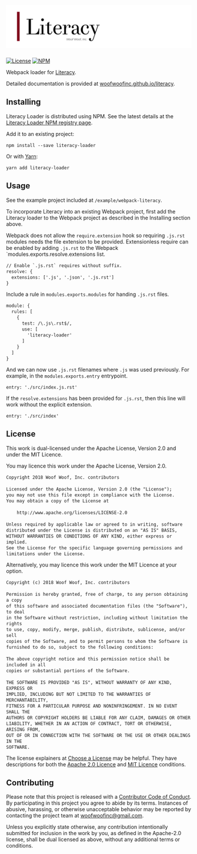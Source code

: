 # ![Literary](https://raw.githubusercontent.com/woofwoofinc/literacy/master/src/assets/title.png)

[![License](https://img.shields.io/badge/license-Apache--2.0%20OR%20MIT-blue.svg)](https://github.com/woofwoofinc/literacy#license)
[![NPM](https://img.shields.io/npm/v/literacy-loader.svg)](https://www.npmjs.com/package/literacy-loader)

Webpack loader for [Literacy].

Detailed documentation is provided at [woofwoofinc.github.io/literacy].

[Literacy]: https://www.npmjs.com/package/literacy
[woofwoofinc.github.io/literacy]: https://woofwoofinc.github.io/literacy


Installing
----------
Literacy Loader is distributed using NPM. See the latest details at the
[Literacy Loader NPM registry page].

[Literacy Loader NPM registry page]: https://www.npmjs.com/package/literacy-loader

Add it to an existing project:

    npm install --save literacy-loader
    
Or with [Yarn]:

    yarn add literacy-loader
    
[Yarn]: https://yarnpkg.com


Usage
-----
See the example project included at `/example/webpack-literacy`.

To incorporate Literacy into an existing Webpack project, first add the Literacy
loader to the Webpack project as described in the Installing section above.

Webpack does not allow the `require.extension` hook so requiring `.js.rst`
modules needs the file extension to be provided. Extensionless require can be
enabled by adding `.js.rst` to the Webpack `modules.exports.resolve.extensions
list.

    // Enable `.js.rst` requires without suffix.
    resolve: {
      extensions: ['.js', '.json', '.js.rst']
    }  

Include a rule in `modules.exports.modules` for handing `.js.rst` files.

    module: {
      rules: [
        {
          test: /\.js\.rst$/,
          use: [
            'literacy-loader'
          ]
        }
      ]
    }

And we can now use `.js.rst` filenames where `.js` was used previously. For
example, in the `modules.exports.entry` entrypoint.

    entry: './src/index.js.rst'
    
If the `resolve.extensions` has been provided for `.js.rst`, then this line
will work without the explicit extension.

    entry: './src/index'


License
-------
This work is dual-licensed under the Apache License, Version 2.0 and under the
MIT Licence.

You may licence this work under the Apache License, Version 2.0.

    Copyright 2018 Woof Woof, Inc. contributors

    Licensed under the Apache License, Version 2.0 (the "License");
    you may not use this file except in compliance with the License.
    You may obtain a copy of the License at

        http://www.apache.org/licenses/LICENSE-2.0

    Unless required by applicable law or agreed to in writing, software
    distributed under the License is distributed on an "AS IS" BASIS,
    WITHOUT WARRANTIES OR CONDITIONS OF ANY KIND, either express or implied.
    See the License for the specific language governing permissions and
    limitations under the License.

Alternatively, you may licence this work under the MIT Licence at your option.

    Copyright (c) 2018 Woof Woof, Inc. contributors

    Permission is hereby granted, free of charge, to any person obtaining a copy
    of this software and associated documentation files (the "Software"), to deal
    in the Software without restriction, including without limitation the rights
    to use, copy, modify, merge, publish, distribute, sublicense, and/or sell
    copies of the Software, and to permit persons to whom the Software is
    furnished to do so, subject to the following conditions:

    The above copyright notice and this permission notice shall be included in all
    copies or substantial portions of the Software.

    THE SOFTWARE IS PROVIDED "AS IS", WITHOUT WARRANTY OF ANY KIND, EXPRESS OR
    IMPLIED, INCLUDING BUT NOT LIMITED TO THE WARRANTIES OF MERCHANTABILITY,
    FITNESS FOR A PARTICULAR PURPOSE AND NONINFRINGEMENT. IN NO EVENT SHALL THE
    AUTHORS OR COPYRIGHT HOLDERS BE LIABLE FOR ANY CLAIM, DAMAGES OR OTHER
    LIABILITY, WHETHER IN AN ACTION OF CONTRACT, TORT OR OTHERWISE, ARISING FROM,
    OUT OF OR IN CONNECTION WITH THE SOFTWARE OR THE USE OR OTHER DEALINGS IN THE
    SOFTWARE.

The license explainers at [Choose a License] may be helpful. They have
descriptions for both the [Apache 2.0 Licence] and [MIT Licence] conditions.

[Choose a License]: http://choosealicense.com
[Apache 2.0 Licence]: http://choosealicense.com/licenses/apache-2.0/
[MIT Licence]: http://choosealicense.com/licenses/mit/


Contributing
------------
Please note that this project is released with a [Contributor Code of Conduct].
By participating in this project you agree to abide by its terms. Instances of
abusive, harassing, or otherwise unacceptable behavior may be reported by
contacting the project team at woofwoofinc@gmail.com.

[Contributor Code of Conduct]: src/conduct.rst

Unless you explicitly state otherwise, any contribution intentionally submitted
for inclusion in the work by you, as defined in the Apache-2.0 license, shall be
dual licensed as above, without any additional terms or conditions.
